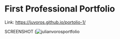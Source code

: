 # First Professional Portfolio 

Link: https://juvoros.github.io/portolio-1/

SCREENSHOT
(![julianvorosportfolio](https://user-images.githubusercontent.com/78007904/133973468-144df343-4b89-4299-9521-4b8af3ebba24.png)
